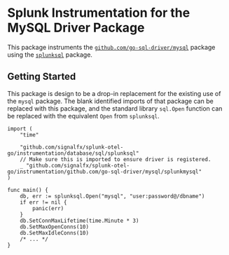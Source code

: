 # Splunk Instrumentation for the MySQL Driver Package

This package instruments the
[`github.com/go-sql-driver/mysql`](https://github.com/go-sql-driver/mysql)
package using the [`splunksql`](../../../../database/sql/splunksql) package.

## Getting Started

This package is design to be a drop-in replacement for the existing use of the
`mysql` package. The blank identified imports of that package can be replaced
with this package, and the standard library `sql.Open` function can be replaced
with the equivalent `Open` from `splunksql`.

```golang
import (
	"time"

	"github.com/signalfx/splunk-otel-go/instrumentation/database/sql/splunksql"
	// Make sure this is imported to ensure driver is registered.
	_ "github.com/signalfx/splunk-otel-go/instrumentation/github.com/go-sql-driver/mysql/splunkmysql"
)

func main() {
	db, err := splunksql.Open("mysql", "user:password@/dbname")
	if err != nil {
		panic(err)
	}
	db.SetConnMaxLifetime(time.Minute * 3)
	db.SetMaxOpenConns(10)
	db.SetMaxIdleConns(10)
    /* ... */
}
```
